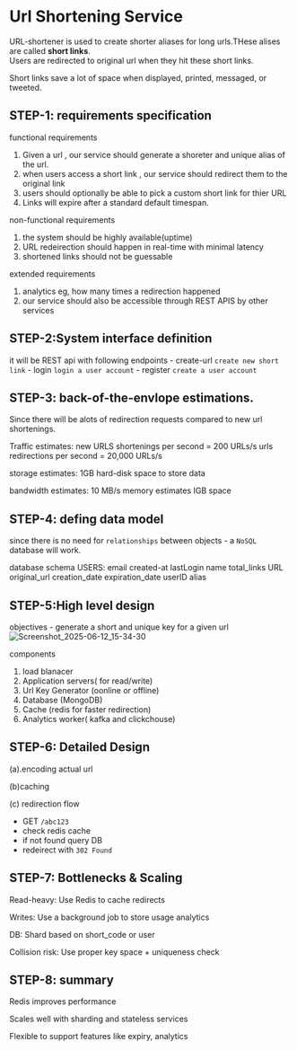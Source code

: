 # Url Shortening Service
URL-shortener is used to create shorter aliases for long urls.THese alises are called **short links**.<br/>
Users are redirected to original url when they hit these short links. <br/>

Short links save a lot of space when displayed, printed,
messaged, or tweeted.


## STEP-1: requirements specification
functional requirements
1. Given a url , our service should generate a shoreter and unique alias of the url.
2. when users access a short link , our service should redirect them to the original link
3. users should optionally be able to pick a custom short link for thier URL
4. Links will expire after a standard default timespan.

non-functional requirements
1. the system should be highly available(uptime)
2. URL redeirection should happen in real-time with minimal latency
3. shortened links should not be guessable

extended requirements
1. analytics eg, how many times a redirection happened
2. our service should also be accessible through REST APIS by other services
## STEP-2:System interface definition

it will be REST api with following endpoints
    - create-url `create new short link`
    - login `login a user account`
    - register  `create a user account`


## STEP-3: back-of-the-envlope estimations.
Since there will be alots of redirection requests compared to new url shortenings.

Traffic estimates:
    new URLS shortenings per second = 200 URLs/s
    urls redirections per second = 20,000 URLs/s

storage estimates:
    1GB hard-disk space to store data

bandwidth estimates:
    10 MB/s
memory estimates
    IGB space

## STEP-4: defing data model
since there is no need for `relationships` between objects - a `NoSQL` database will work.

database schema
    USERS:
        email
        created-at
        lastLogin
        name
        total_links
    URL
        original_url
        creation_date
        expiration_date
        userID
        alias

## STEP-5:High level design
objectives - generate a short and unique key for a given url
![Screenshot_2025-06-12_15-34-30](https://github.com/user-attachments/assets/07a78b9f-4e69-485d-8c53-fa4d0a5fe355)



components
1. load blanacer
2. Application servers( for read/write)
3. Url Key Generator (oonline or offline)
4. Database (MongoDB)
5. Cache (redis for faster redirection)
6. Analytics worker( kafka and clickchouse)


## STEP-6: Detailed Design
(a).encoding actual url

(b)caching

(c) redirection flow
- GET `/abc123`
- check redis cache
- if not found query DB
- redeirect with `302 Found`


## STEP-7: Bottlenecks & Scaling
Read-heavy: Use Redis to cache redirects

Writes: Use a background job to store usage analytics

DB: Shard based on short_code or user

Collision risk: Use proper key space + uniqueness check


## STEP-8: summary
Redis improves performance

Scales well with sharding and stateless services

Flexible to support features like expiry, analytics
